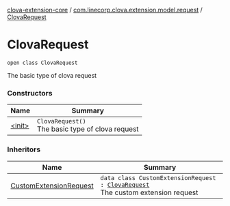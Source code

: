 [clova-extension-core](../../index.md) / [com.linecorp.clova.extension.model.request](../index.md) / [ClovaRequest](./index.md)

# ClovaRequest

`open class ClovaRequest`

The basic type of clova request

### Constructors

| Name | Summary |
|---|---|
| [&lt;init&gt;](-init-.md) | `ClovaRequest()`<br>The basic type of clova request |

### Inheritors

| Name | Summary |
|---|---|
| [CustomExtensionRequest](../-custom-extension-request/index.md) | `data class CustomExtensionRequest : `[`ClovaRequest`](./index.md)<br>The custom extension request |
